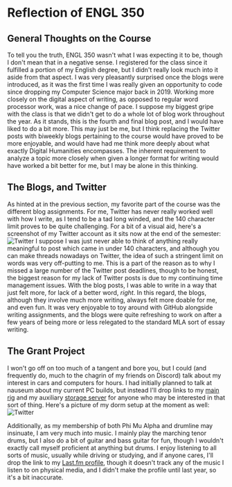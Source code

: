 
# **Reflection of ENGL 350**
  
## General Thoughts on the Course
  
  To tell you the truth, ENGL 350 wasn't what I was expecting it to be, though I don't mean that in a negative sense.  I registered for the class since it fulfilled a portion of my English degree, but I didn't really look much into it aside from that aspect.  I was very pleasantly surprised once the blogs were introduced, as it was the first time I was really given an opportunity to code since dropping my Computer Science major back in 2019.  Working more closely on the digital aspect of writing, as opposed to regular word processor work, was a nice change of pace.  I suppose my biggest gripe with the class is that we didn't get to do a whole lot of blog work throughout the year.  As it stands, this is the fourth and final blog post, and I would have liked to do a bit more.  This may just be me, but I think replacing the Twitter posts with biweekly blogs pertaining to the course would have proved to be more enjoyable, and would have had me think more deeply about what exactly Digital Humanities encompasses.  The inherent requirement to analyze a topic more closely when given a longer format for writing would have worked a bit better for me, but I may be alone in this thinking.
 
  
## The Blogs, and Twitter
  
  As hinted at in the previous section, my favorite part of the course was the different blog assignments.  For me, Twitter has never really worked well with how I write, as I tend to be a tad long winded, and the 140 character limit proves to be quite challenging.  For a bit of a visual aid, here's a screenshot of my Twitter account as it sits now at the end of the semester: ![Twitter](https://llcoolm495.github.io/MattENGL350/images/twitter.png) 
  I suppose I was just never able to think of anything really meaningful to post which came in under 140 characters, and although you can make threads nowadays on Twitter, the idea of such a stringent limit on words was very off-putting to me.  This is a part of the reason as to why I missed a large number of the Twitter post deadlines, though to be honest, the biggest reason for my lack of Twitter posts is due to my continuing time management issues.  With the blog posts, I was able to write in a way that just felt more, for lack of a better word, *right*.  In this regard, the blogs, although they involve much more writing, always felt more doable for me, and even fun.  It was very enjoyable to toy around with GitHub alongside writing assignments, and the blogs were quite refreshing to work on after a few years of being more or less relegated to the standard MLA sort of essay writing.  

   
 ## The Grant Project
 
  
   I won't go off on too much of a tangent and bore you, but I could (and frequently do, much to the chagrin of my friends on Discord) talk about my interest in cars and computers for hours.  I had initially planned to talk at nauseum about my current PC builds, but instead I'll drop links to my [main rig](https://pcpartpicker.com/user/LLCooLM495/saved/F6hHxr) and my auxiliary [storage server](https://pcpartpicker.com/user/LLCooLM495/saved/7jf34D) for anyone who may be interested in that sort of thing.  Here's a picture of my dorm setup at the moment as well:
![Twitter](https://llcoolm495.github.io/MattENGL350/images/twitter.png)

  Additionally, as my membership of both Phi Mu Alpha and drumline may insinuate, I am very much into music.  I mainly play the marching tenor drums, but I also do a bit of guitar and bass guitar for fun, though I wouldn't exactly call myself proficient at anything but drums.  I enjoy listening to all sorts of music, usually while driving or studying, and if anyone cares, I'll drop the link to my [Last.fm profile](https://www.last.fm/user/Tomokohane), though it doesn't track any of the music I listen to on physical media, and I didn't make the profile until last year, so it's a bit inaccurate.  
